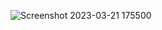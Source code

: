 

![Screenshot 2023-03-21 175500](https://user-images.githubusercontent.com/27410534/226752861-6eb770a8-d834-4c69-aaab-c7fb5e2140e3.png)

<!---
RubenMarket/RubenMarket is a ✨ special ✨ repository because its `README.md` (this file) appears on your GitHub profile.
You can click the Preview link to take a look at your changes.
--->

